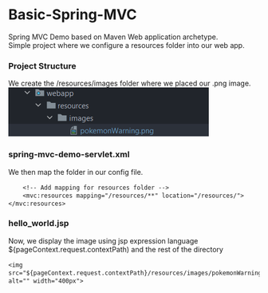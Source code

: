 # Basic-Spring-MVC
Spring MVC Demo based on Maven Web application archetype. <br>
Simple project where we configure a resources folder into our web app. 


### Project Structure
We create the /resources/images folder where we placed our .png image.
![img.png](img.png)

### spring-mvc-demo-servlet.xml
We then map the folder in our config file.
```
    <!-- Add mapping for resources folder -->
    <mvc:resources mapping="/resources/**" location="/resources/"></mvc:resources>
```
### hello_world.jsp
Now, we display the image using jsp expression language ${pageContext.request.contextPath) and the rest of the directory
```
<img src="${pageContext.request.contextPath}/resources/images/pokemonWarning.png" alt="" width="400px">
```
